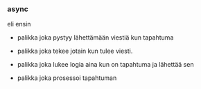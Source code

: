 ### async
eli ensin
- palikka joka pystyy lähettämään viestiä kun tapahtuma
- palikka joka tekee jotain kun tulee viesti.

- palikka joka lukee logia aina kun on tapahtuma ja lähettää sen
- palikka joka prosessoi tapahtuman